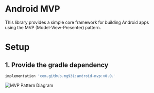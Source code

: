 # Android MVP

This library provides a simple core framework for building Android apps using the MVP (Model-View-Presenter) pattern. 



# Setup 
## 1. Provide the gradle dependency
```gradle
implementation 'com.github.mg931:android-mvp:v0.0.'
```

![MVP Pattern Diagram](https://www.google.com/url?sa=i&source=images&cd=&ved=2ahUKEwjXj6Gg7uHlAhWB4IUKHczMCNMQjRx6BAgBEAQ&url=https%3A%2F%2Fmedium.com%2F%40tinmegali%2Fmodel-view-presenter-mvp-in-android-part-2-a15e35891095&psig=AOvVaw1kimqvr4DsosA62rCz7qcT&ust=1573551481473007)
